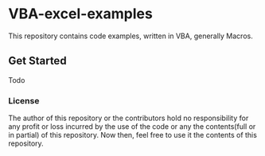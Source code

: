 # VBA-excel-examples
This repository contains code examples, written in VBA, generally Macros.

## Get Started
Todo

### License
The author of this repository or the contributors hold no responsibility for any profit or loss incurred by the use of the code or any the contents(full or in partial) of this repository. Now then, feel free to use it the contents of this repository.
